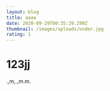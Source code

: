 ```yaml
---
layout: blog
title: aaaa
date: 2020-09-29T00:35:29.290Z
thumbnail: /images/uploads/under.jpg
rating: 1
---
```

# 123jj
.,m,.,m.m.